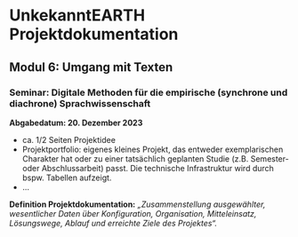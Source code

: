 # UnkekanntEARTH Projektdokumentation
## Modul 6: Umgang mit Texten
### Seminar: Digitale Methoden für die empirische (synchrone und diachrone) Sprachwissenschaft
**Abgabedatum: 20. Dezember 2023**
- ca. 1/2 Seiten Projektidee
- Projektportfolio: eigenes kleines Projekt, das entweder exemplarischen Charakter hat oder zu einer tatsächlich geplanten Studie (z.B. Semester- oder Abschlussarbeit) passt. Die technische Infrastruktur wird durch bspw. Tabellen aufzeigt.
- ...

**Definition Projektdokumentation:**
*„Zusammenstellung ausgewählter, wesentlicher Daten über Konfiguration, Organisation, Mitteleinsatz, Lösungswege, Ablauf und erreichte Ziele des Projektes“.*

